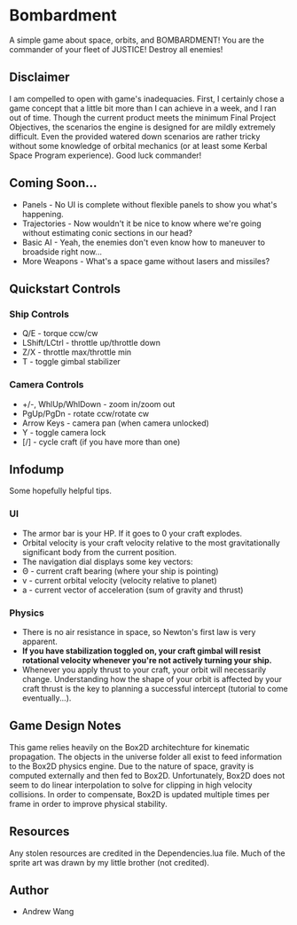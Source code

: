 # Bombardment
A simple game about space, orbits, and BOMBARDMENT! You are the commander of your fleet of JUSTICE! Destroy all enemies!

## Disclaimer
I am compelled to open with game's inadequacies. First, I certainly chose a game concept that a little bit more than I can achieve in a week, and I ran out of time. Though the current product meets the minimum Final Project Objectives, the scenarios the engine is designed for are mildly extremely difficult. Even the provided watered down scenarios are rather tricky without some knowledge of orbital mechanics (or at least some Kerbal Space Program experience). Good luck commander!

## Coming Soon...
* Panels - No UI is complete without flexible panels to show you what's happening.
* Trajectories - Now wouldn't it be nice to know where we're going without estimating conic sections in our head?
* Basic AI - Yeah, the enemies don't even know how to maneuver to broadside right now...
* More Weapons - What's a space game without lasers and missiles?

## Quickstart Controls
### Ship Controls
* Q/E - torque ccw/cw
* LShift/LCtrl - throttle up/throttle down
* Z/X - throttle max/throttle min
* T - toggle gimbal stabilizer
### Camera Controls
* +/-, WhlUp/WhlDown - zoom in/zoom out
* PgUp/PgDn - rotate ccw/rotate cw
* Arrow Keys - camera pan (when camera unlocked)
* Y - toggle camera lock
* [/] - cycle craft (if you have more than one)

## Infodump
Some hopefully helpful tips.

### UI
* The armor bar is your HP. If it goes to 0 your craft explodes.
* Orbital velocity is your craft velocity relative to the most gravitationally significant body from the current position.
* The navigation dial displays some key vectors:
 * Θ - current craft bearing (where your ship is pointing)
 * v - current orbital velocity (velocity relative to planet)
 * a - current vector of acceleration (sum of gravity and thrust)

### Physics
* There is no air resistance in space, so Newton's first law is very apparent.
 * __If you have stabilization toggled on, your craft gimbal will resist rotational velocity whenever you're not actively turning your ship.__
* Whenever you apply thrust to your craft, your orbit will necessarily change. Understanding how the shape of your orbit is affected by your craft thrust is the key to planning a successful intercept (tutorial to come eventually...).

## Game Design Notes
This game relies heavily on the Box2D architechture for kinematic propagation. The objects in the universe folder all exist to feed information to the Box2D physics engine. Due to the nature of space, gravity is computed externally and then fed to Box2D. Unfortunately, Box2D does not seem to do linear interpolation to solve for clipping in high velocity collisions. In order to compensate, Box2D is updated multiple times per frame in order to improve physical stability.

## Resources
Any stolen resources are credited in the Dependencies.lua file. Much of the sprite art was drawn by my little brother (not credited).

## Author
* Andrew Wang